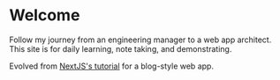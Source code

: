 # Welcome

Follow my journey from an engineering manager to a web app architect. This site is for daily learning, note taking, and demonstrating.

Evolved from [NextJS's tutorial](https://nextjs.org/learn-pages-router) for a blog-style web app.
